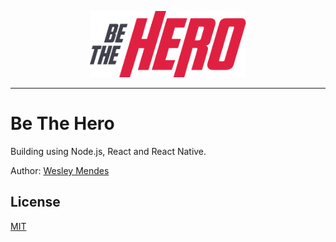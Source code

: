 <p align="center">
  <a href="https://github.com/WesGtoX/be-the-hero">
    <img src="frontend/src/assets/logo-be-the-hero.png" alt="Be The Hero" title="Be The Hero" width="250px">
  </a>
</p>

-----------------

# Be The Hero

Building using Node.js, React and React Native.

Author: [Wesley Mendes](https://github.com/WesGtoX)

## License ##

[MIT](LICENSE)
